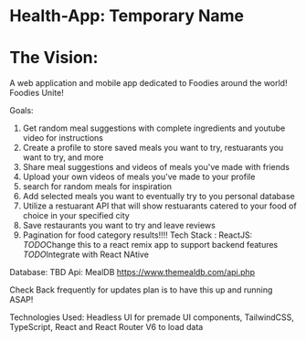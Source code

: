 # Health-App: Temporary Name

# The Vision:

A web application and mobile app dedicated to Foodies around the world! Foodies Unite! 

Goals:

1) Get random meal suggestions with complete ingredients and youtube video for instructions
2) Create a profile to store saved meals you want to try, restuarants you want to try, and more
3) Share meal suggestions and videos of meals you've made with friends 
4) Upload your own videos of meals you've made to your profile
5) search for random meals for inspiration
6) Add selected meals you want to eventually try to you personal database
7) Utilize a restuarant API that will show restuarants catered to your food of choice in your specified city
8) Save restaurants you want to try and leave reviews
9) Pagination for food category results!!!!
Tech Stack :
ReactJS: *TODO*Change this to a react remix app to support backend features
*TODO*Integrate with React NAtive

Database: TBD
Api: MealDB https://www.themealdb.com/api.php

Check Back frequently for updates plan is to have this up and running ASAP!

Technologies Used: Headless UI for premade UI components, TailwindCSS, TypeScript, React and React Router V6 to load data

